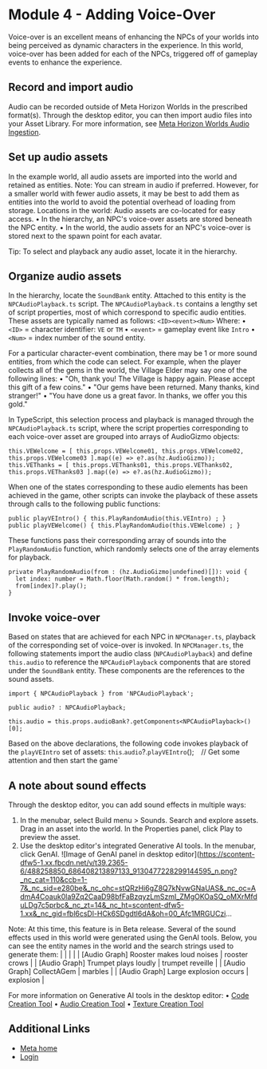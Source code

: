 # Module 4 - Adding Voice-Over

 Voice-over is an excellent means of enhancing the NPCs of your worlds into being
perceived as dynamic characters in the experience. In this world, voice-over
has been added for each of the NPCs, triggered off of gameplay events to enhance
the experience.  

## Record and import audio

 Audio can be recorded outside of Meta Horizon Worlds in the prescribed
format(s). Through the desktop editor, you can then import audio files into your Asset
Library. For more information, see [Meta Horizon Worlds Audio Ingestion](https://developers.meta.com/horizon-worlds/learn/documentation/sounds-physics-and-automation/horizon-worlds-audio-ingestion).  

## Set up audio assets

 In the example world, all audio assets are imported into the world and retained
as entities. Note: You can stream in audio if preferred. However, for a smaller world with fewer
audio assets, it may be best to add them as entities into the world to avoid the
potential overhead of loading from storage. Locations in the world: Audio assets are co-located for easy access.
• In the hierarchy, an NPC's voice-over assets are stored beneath the NPC entity.
• In the world, the audio assets for an NPC's voice-over is stored next to the
spawn point for each avatar.

 Tip: To select and playback any audio asset, locate it in the hierarchy.  

## Organize audio assets

 In the hierarchy, locate the `SoundBank` entity. Attached to this entity is the `NPCAudioPlayback.ts` script. The `NPCAudioPlayback.ts` contains a lengthy set of script properties, most of which correspond to
specific audio entities. These assets are typically named as follows:  `<ID><event><Num>` Where:
• `<ID>` = character identifier: `VE` or `TM`
• `<event>` = gameplay event like `Intro`
• `<Num>` = index number of the sound entity.

 For a particular character-event combination, there may be 1 or more sound
entities, from which the code can select. For example, when the player collects all
of the gems in the world, the Village Elder may say one of the following lines:
• "Oh, thank you! The Village is happy again. Please accept this gift of a few
coins."
• "Our gems have been returned. Many thanks, kind stranger!"
• "You have done us a great favor. In thanks, we offer you this gold."

 In TypeScript, this selection process and playback is managed through the `NPCAudioPlayback.ts` script, where the script properties corresponding to each voice-over asset are
grouped into arrays of AudioGizmo objects:  
```
this.VEWelcome = [ this.props.VEWelcome01, this.props.VEWelcome02, this.props.VEWelcome03 ].map((e) => e?.as(hz.AudioGizmo));
this.VEThanks = [ this.props.VEThanks01, this.props.VEThanks02, this.props.VEThanks03 ].map((e) => e?.as(hz.AudioGizmo));
```
 When one of the states corresponding to these audio elements has been achieved
in the game, other scripts can invoke the playback of these assets through calls
to the following public functions:  
```
public playVEIntro() { this.PlayRandomAudio(this.VEIntro) ; }
public playVEWelcome() { this.PlayRandomAudio(this.VEWelcome) ; }
```
 These functions pass their corresponding array of sounds into the `PlayRandomAudio` function, which randomly selects one of the array elements for playback.  
```
private PlayRandomAudio(from : (hz.AudioGizmo|undefined)[]): void {
  let index: number = Math.floor(Math.random() * from.length);
  from[index]?.play();
}
```

## Invoke voice-over

 Based on states that are achieved for each NPC in `NPCManager.ts`, playback of the corresponding set of voice-over is invoked. In `NPCManager.ts`, the following statements import the audio class (`NPCAudioPlayback`) and define `this.audio` to reference the `NPCAudioPlayback` components that are stored under the `SoundBank` entity. These components are the references to the sound assets.  
```
import { NPCAudioPlayback } from 'NPCAudioPlayback';

public audio? : NPCAudioPlayback;

this.audio = this.props.audioBank?.getComponents<NPCAudioPlayback>()[0];
```
 Based on the above declarations, the following code invokes playback of the `playVEIntro` set of assets:  `this`.`audio`?.`playVEIntro`();`  `// Get some attention and then start the game`  

## A note about sound effects

 Through the desktop editor, you can add sound effects in multiple ways:
1. In the menubar, select Build menu > Sounds. Search and explore assets. Drag in an asset into the world. In the Properties
panel, click Play to preview the asset.
2. Use the desktop editor's integrated Generative AI tools. In the menubar, click GenAI.
 ![Image of GenAI panel in desktop editor](https://scontent-dfw5-1.xx.fbcdn.net/v/t39.2365-6/488258850_686408213897133_9130477228299144595_n.png?_nc_cat=110&ccb=1-7&_nc_sid=e280be&_nc_ohc=stQRzHi6gZ8Q7kNvwGNaUAS&_nc_oc=AdmA4Coauk0la9Zq2CaaD98bfFaBzqyzLmSzmI_ZMgOKOaSQ_oMXrMfduLDg7c5prbc&_nc_zt=14&_nc_ht=scontent-dfw5-1.xx&_nc_gid=fbl6csDl-HCk6SDgdtl6dA&oh=00_Afc1MRGUCzi...

 Note: At this time, this feature is in Beta release. Several of the sound effects used in this world were generated using the GenAI
tools. Below, you can see the entity names in the world and the search strings
used to generate them:
|  |
|  |
| [Audio Graph] Rooster makes loud noises | rooster crows |
| [Audio Graph] Trumpet plays loudly | trumpet reveille |
| [Audio Graph] CollectAGem | marbles |
| [Audio Graph] Large explosion occurs | explosion |

 For more information on Generative AI tools in the desktop editor:
• [Code Creation Tool](https://developers.meta.com/horizon-worlds/learn/documentation/desktop-editor/generative-ai-creation-tools/generative-ai-creation-code-tool)
• [Audio Creation Tool](https://developers.meta.com/horizon-worlds/learn/documentation/desktop-editor/generative-ai-creation-tools/generative-ai-creation-audio-tool)
• [Texture Creation Tool](https://developers.meta.com/horizon-worlds/learn/documentation/desktop-editor/generative-ai-creation-tools/generative-ai-creation-texture-tool)

## Additional Links
- [Meta home](https://developers.meta.com/horizon-worlds/)
- [Login](https://developers.meta.com/login/?redirect_uri=https%3A%2F%2Fdevelopers.meta.com%2Fhorizon-worlds%2Flearn%2Fdocumentation%2Ftutorial-worlds%2Fscripted-avatar-npc-tutorial%2Fmodule-4-adding-voice-over%2F)
